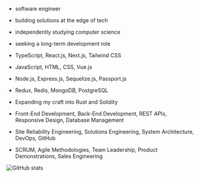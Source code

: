 - software engineer
- building solutions at the edge of tech
- independently studying computer science
- seeking a long-term development role

 
- TypeScript, React.js, Next.js, Tailwind CSS
- JavaScript, HTML, CSS, Vue.js
- Node.js, Express.js, Sequelize.js, Passport.js
- Redux, Redis, MongoDB, PostgreSQL
- Expanding my craft into Rust and Solidity


- Front-End Development, Back-End Development, REST APIs, Responsive Design, Database Management
- Site Reliability Engineering, Solutions Engineering, System Architecture, DevOps, GitHub
- SCRUM, Agile Methodologies, Team Leadership, Product Demonstrations, Sales Engineering


![GitHub stats](https://github-readme-stats.vercel.app/api?username=elehma4&theme=shadow_blue&show_icons=true)

